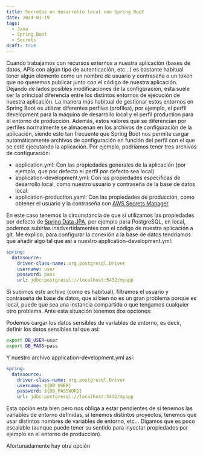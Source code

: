 ```yaml
---
title: Secretos en desarrollo local con Spring Boot
date: 2024-01-19
tags:
  - Java
  - Spring Boot
  - Secrets
draft: true
---
```


Cuando trabajamos con recursos externos a nuestra aplicación (bases de datos, APIs con algún tipo de autenticación, etc...) es bastante habitual tener algún elemento como un nombre de usuario y contraseña o un token que no queremos publicar junto con el código de nuestra aplicación.
Dejando de lados posibles modificaciones de la configuración, esta suele ser la principal diferencia entre los distintos entornos de ejecución de nuestra aplicación.
La manera más habitual de gestionar estos entornos en Spring Boot es utilizar diferentes perfiles (profiles), por ejemplo, el perfil development para la máquina de desarrollo local y el perfil production para el entorno de producción. Además, estos valores que se diferencian por perfiles normalmente se almacenan en los archivos de configuración de la aplicación, siendo esto tan frecuente que Spring Boot nos permite cargar automáticamente archivos de configuración en función del perfil con el que se esté ejecutando la aplicación. Por ejemplo, podríamos tener tres archivos de configuración:
- application.yml: Con las propiedades generales de la aplicación (por ejemplo, que por defecto el perfil por defecto sea local)
- application-development.yml: Con las propiedades específicas de desarrollo local, como nuestro usuario y contraseña de la base de datos local.
- application-production.yaml: Con las propiedades de producción, como obtener el usuario y la contraseña con [AWS Secrets Manager](https://docs.spring.io/spring-cloud-config/reference/server/environment-repository/aws-secrets-manager.html)

En este caso tenemos la circunstancia de que si utilizamos las propiedades por defecto de [Spring Data JPA](https://spring.io/projects/spring-data-jpa/), por ejemplo para PostgreSQL, en local, podemos subirlas inadvertidamentes con el código de nuestra aplicación a git. Me explico, para configurar la conexión a la base de datos tendríamos que añadir algo tal que así a nuestro application-development.yml:
```yml
spring:
  datasource:
    driver-class-name: org.postgresql.Driver
    username: user
    password: pass
    url: jdbc:postgresql://localhost:5432/myapp
```
Si subimos este archivo (como es habitual), filtramos el usuario y contraseña de base de datos, que si bien no es un gran problema porque es local, puede que sea una instancia compartida o que tengamos cualquier otro problema.
Ante esta situación tenemos dos opciones:

Podemos cargar los datos sensibles de variables de entorno, es decir, definir los datos sensibles tal que así:
```bash
export DB_USER=user
export DB_PASS=pass
``` 

Y nuestro archivo application-development.yml así:
```yml
spring:
  datasource:
    driver-class-name: org.postgresql.Driver
    username: ${DB_USER}
    password: ${DB_PASSWORD}
    url: jdbc:postgresql://localhost:5432/myapp
```

Esta opción esta bien pero nos obliga a estar pendientes de si tenemos las variables de entorno definidas, si tenemos distintos proyectos, tenemos que usar distintos nombres de variables de entorno, etc... Digamos que es poco escalable (aunque puede tener su sentido para inyectar propiedades por ejemplo en el entorno de producción).

Afortunadamente hay otra opción